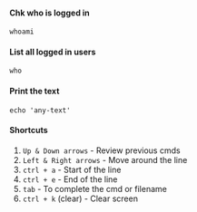 #### Chk who is logged in
` whoami `

#### List all logged in users
` who `

#### Print the text
` echo 'any-text' `

#### Shortcuts 
1. `Up & Down arrows` - Review previous cmds
2. `Left & Right arrows` - Move around the line
3. `ctrl + a` - Start of the line
4. `ctrl + e` - End of the line
5. `tab` - To complete the cmd or filename
6. `ctrl + k` (clear) - Clear screen

#### 
`  `

#### 
`  `

#### 
`  `

#### 
`  `

#### 
`  `
